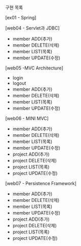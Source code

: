 구현 목록

[ex01 - Spring]

[web04 - Servlet과 JDBC]
- member ADD(추가)
- member DELETE(삭제)
- member LIST(목록)
- member UPDATE(수정)

[web05 -MVC Architecture]
- login
- logout
- member ADD(추가)
- member DELETE(삭제)
- member LIST(목록)
- member UPDATE(수정)

[web06 - MINI MVC]
- member ADD(추가)
- member DELETE(삭제)
- member LIST(목록)
- member UPDATE(수정)
- project ADD(추가)
- project DELETE(삭제)
- project LIST(목록)
- project UPDATE(수정)

[web07 - Persistence Framework]
- member ADD(추가)
- member DELETE(삭제)
- member LIST(목록)
- member UPDATE(수정)
- project ADD(추가)
- project DELETE(삭제)
- project LIST(목록)
- project UPDATE(수정)

